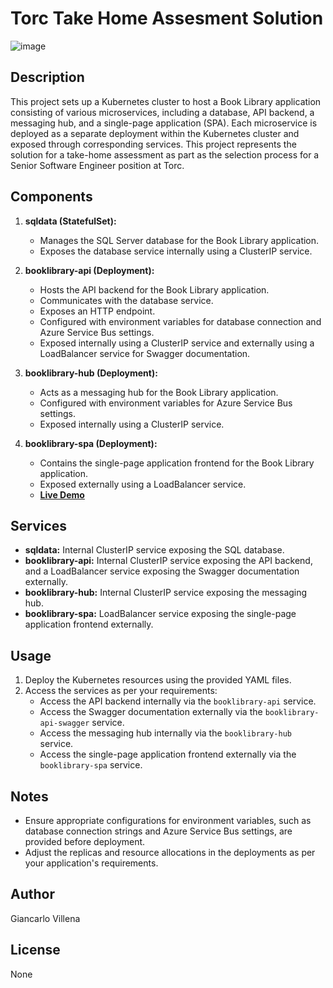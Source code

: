 # Torc Take Home Assesment Solution 

![image](https://github.com/gvillena/torc/assets/12707294/bfa69ecc-667c-4498-b1bb-a175502cc0ef)

## Description
This project sets up a Kubernetes cluster to host a Book Library application consisting of various microservices, including a database, API backend, a messaging hub, and a single-page application (SPA). Each microservice is deployed as a separate deployment within the Kubernetes cluster and exposed through corresponding services. This project represents the solution for a take-home assessment as part as the selection process for a Senior Software Engineer position at Torc. 

## Components
1. **sqldata (StatefulSet):**
   - Manages the SQL Server database for the Book Library application.
   - Exposes the database service internally using a ClusterIP service.

2. **booklibrary-api (Deployment):**
   - Hosts the API backend for the Book Library application.
   - Communicates with the database service.
   - Exposes an HTTP endpoint.
   - Configured with environment variables for database connection and Azure Service Bus settings.
   - Exposed internally using a ClusterIP service and externally using a LoadBalancer service for Swagger documentation.

3. **booklibrary-hub (Deployment):**
   - Acts as a messaging hub for the Book Library application.
   - Configured with environment variables for Azure Service Bus settings.
   - Exposed internally using a ClusterIP service.

4. **booklibrary-spa (Deployment):**
   - Contains the single-page application frontend for the Book Library application.
   - Exposed externally using a LoadBalancer service.
   - **[Live Demo](http://172.171.172.7)**

## Services
- **sqldata:** Internal ClusterIP service exposing the SQL database.
- **booklibrary-api:** Internal ClusterIP service exposing the API backend, and a LoadBalancer service exposing the Swagger documentation externally.
- **booklibrary-hub:** Internal ClusterIP service exposing the messaging hub.
- **booklibrary-spa:** LoadBalancer service exposing the single-page application frontend externally.

## Usage
1. Deploy the Kubernetes resources using the provided YAML files.
2. Access the services as per your requirements:
   - Access the API backend internally via the `booklibrary-api` service.
   - Access the Swagger documentation externally via the `booklibrary-api-swagger` service.
   - Access the messaging hub internally via the `booklibrary-hub` service.
   - Access the single-page application frontend externally via the `booklibrary-spa` service.

## Notes
- Ensure appropriate configurations for environment variables, such as database connection strings and Azure Service Bus settings, are provided before deployment.
- Adjust the replicas and resource allocations in the deployments as per your application's requirements.

## Author
Giancarlo Villena

## License
None
